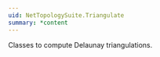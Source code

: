 ```yaml
---
uid: NetTopologySuite.Triangulate
summary: *content
---
```

Classes to compute Delaunay triangulations.
